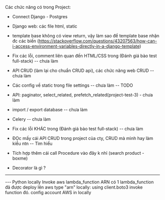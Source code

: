 Các chức năng có trong Project:
- Connect Django - Postgres
- Django web: các file html, static
- template base không có view return, vậy làm sao để template base nhận đc các biến
(https://stackoverflow.com/questions/43207563/how-can-i-access-environment-variables-directly-in-a-django-template)


- Fix các lỗi, comment liên quan đến HTML/CSS trong (Đánh giá bào test full-stack) -- chưa làm
- API CRUD (làm lại cho chuẩn CRUD api), các chức năng web CRUD -- chưa làm 
- Các config về static trong file settings -- chưa làm -- TODO
- API: paginator, select_related, prefetch_related(project-test-3) - chưa làm
- import / export database -- chưa làm
- Celery -- chưa làm
- Fix các lỗi KHÁC trong (Đánh giá bào test full-stack) -- chưa làm

- ĐỌc mấy cái API CRUD trong project của cty, CRUD mà mình hay làm kiểu ntn -- Tìm hiểu

- Tích hợp thêm cái call Procedure vào đây k nhỉ (search product - boxme)
- Decorator là gì ?

-----------
--- Python locally Invoke aws lambda_function ARN
có 1 lambda_function đã được deploy lên aws type "arn"
locally: using client.boto3 invoke function đó.
config account AWS in locally